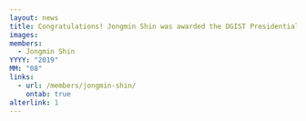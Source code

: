 ```yaml
---
layout: news
title: Congratulations! Jongmin Shin was awarded the DGIST Presidential Fellowship.
images:
members:
  - Jongmin Shin
YYYY: "2019"
MM: "08"
links:
  - url: /members/jongmin-shin/
    ontab: true
alterlink: 1
---
```

